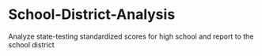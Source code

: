 # School-District-Analysis
Analyze state-testing standardized scores for high school and report to the school district

